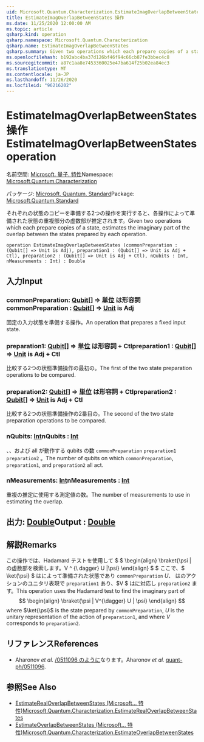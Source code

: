 ```yaml
---
uid: Microsoft.Quantum.Characterization.EstimateImagOverlapBetweenStates
title: EstimateImagOverlapBetweenStates 操作
ms.date: 11/25/2020 12:00:00 AM
ms.topic: article
qsharp.kind: operation
qsharp.namespace: Microsoft.Quantum.Characterization
qsharp.name: EstimateImagOverlapBetweenStates
qsharp.summary: Given two operations which each prepare copies of a state, estimates the imaginary part of the overlap between the states prepared by each operation.
ms.openlocfilehash: b192abc4ba37d126bf46f94c66cb87fe3bbec4c8
ms.sourcegitcommit: a87c1aa8e7453360025e47ba614f25b02ea84ec3
ms.translationtype: MT
ms.contentlocale: ja-JP
ms.lasthandoff: 11/26/2020
ms.locfileid: "96216202"
---
```

# <a name="estimateimagoverlapbetweenstates-operation"></a><span data-ttu-id="38ad1-102">EstimateImagOverlapBetweenStates 操作</span><span class="sxs-lookup"><span data-stu-id="38ad1-102">EstimateImagOverlapBetweenStates operation</span></span>

<span data-ttu-id="38ad1-103">名前空間: [Microsoft. 量子. 特性](xref:Microsoft.Quantum.Characterization)</span><span class="sxs-lookup"><span data-stu-id="38ad1-103">Namespace: [Microsoft.Quantum.Characterization](xref:Microsoft.Quantum.Characterization)</span></span>

<span data-ttu-id="38ad1-104">パッケージ: [Microsoft. Quantum. Standard](https://nuget.org/packages/Microsoft.Quantum.Standard)</span><span class="sxs-lookup"><span data-stu-id="38ad1-104">Package: [Microsoft.Quantum.Standard](https://nuget.org/packages/Microsoft.Quantum.Standard)</span></span>


<span data-ttu-id="38ad1-105">それぞれの状態のコピーを準備する2つの操作を実行すると、各操作によって準備された状態の重複部分の虚数部が推定されます。</span><span class="sxs-lookup"><span data-stu-id="38ad1-105">Given two operations which each prepare copies of a state, estimates the imaginary part of the overlap between the states prepared by each operation.</span></span>

```qsharp
operation EstimateImagOverlapBetweenStates (commonPreparation : (Qubit[] => Unit is Adj), preparation1 : (Qubit[] => Unit is Adj + Ctl), preparation2 : (Qubit[] => Unit is Adj + Ctl), nQubits : Int, nMeasurements : Int) : Double
```


## <a name="input"></a><span data-ttu-id="38ad1-106">入力</span><span class="sxs-lookup"><span data-stu-id="38ad1-106">Input</span></span>

### <a name="commonpreparation--qubit--unit--is-adj"></a><span data-ttu-id="38ad1-107">commonPreparation: [Qubit](xref:microsoft.quantum.lang-ref.qubit)[] => [単位](xref:microsoft.quantum.lang-ref.unit)  は形容詞</span><span class="sxs-lookup"><span data-stu-id="38ad1-107">commonPreparation : [Qubit](xref:microsoft.quantum.lang-ref.qubit)[] => [Unit](xref:microsoft.quantum.lang-ref.unit)  is Adj</span></span>

<span data-ttu-id="38ad1-108">固定の入力状態を準備する操作。</span><span class="sxs-lookup"><span data-stu-id="38ad1-108">An operation that prepares a fixed input state.</span></span>


### <a name="preparation1--qubit--unit--is-adj--ctl"></a><span data-ttu-id="38ad1-109">preparation1: [Qubit](xref:microsoft.quantum.lang-ref.qubit)[] => [単位](xref:microsoft.quantum.lang-ref.unit)  は形容詞 + Ctl</span><span class="sxs-lookup"><span data-stu-id="38ad1-109">preparation1 : [Qubit](xref:microsoft.quantum.lang-ref.qubit)[] => [Unit](xref:microsoft.quantum.lang-ref.unit)  is Adj + Ctl</span></span>

<span data-ttu-id="38ad1-110">比較する2つの状態準備操作の最初の。</span><span class="sxs-lookup"><span data-stu-id="38ad1-110">The first of the two state preparation operations to be compared.</span></span>


### <a name="preparation2--qubit--unit--is-adj--ctl"></a><span data-ttu-id="38ad1-111">preparation2: [Qubit](xref:microsoft.quantum.lang-ref.qubit)[] => [単位](xref:microsoft.quantum.lang-ref.unit)  は形容詞 + Ctl</span><span class="sxs-lookup"><span data-stu-id="38ad1-111">preparation2 : [Qubit](xref:microsoft.quantum.lang-ref.qubit)[] => [Unit](xref:microsoft.quantum.lang-ref.unit)  is Adj + Ctl</span></span>

<span data-ttu-id="38ad1-112">比較する2つの状態準備操作の2番目の。</span><span class="sxs-lookup"><span data-stu-id="38ad1-112">The second of the two state preparation operations to be compared.</span></span>


### <a name="nqubits--int"></a><span data-ttu-id="38ad1-113">nQubits: [Int](xref:microsoft.quantum.lang-ref.int)</span><span class="sxs-lookup"><span data-stu-id="38ad1-113">nQubits : [Int](xref:microsoft.quantum.lang-ref.int)</span></span>

<span data-ttu-id="38ad1-114">、、および all が動作する qubits の数 `commonPreparation` `preparation1` `preparation2` 。</span><span class="sxs-lookup"><span data-stu-id="38ad1-114">The number of qubits on which `commonPreparation`, `preparation1`, and `preparation2` all act.</span></span>


### <a name="nmeasurements--int"></a><span data-ttu-id="38ad1-115">nMeasurements: [Int](xref:microsoft.quantum.lang-ref.int)</span><span class="sxs-lookup"><span data-stu-id="38ad1-115">nMeasurements : [Int](xref:microsoft.quantum.lang-ref.int)</span></span>

<span data-ttu-id="38ad1-116">重複の推定に使用する測定値の数。</span><span class="sxs-lookup"><span data-stu-id="38ad1-116">The number of measurements to use in estimating the overlap.</span></span>



## <a name="output--double"></a><span data-ttu-id="38ad1-117">出力: [Double](xref:microsoft.quantum.lang-ref.double)</span><span class="sxs-lookup"><span data-stu-id="38ad1-117">Output : [Double](xref:microsoft.quantum.lang-ref.double)</span></span>



## <a name="remarks"></a><span data-ttu-id="38ad1-118">解説</span><span class="sxs-lookup"><span data-stu-id="38ad1-118">Remarks</span></span>

<span data-ttu-id="38ad1-119">この操作では、Hadamard テストを使用して $ $ \begin{align} \braket{\psi | の虚数部を検索します。V ^ {\ dagger} U |\psi} \end{align} $ $ ここで、$ \ket{\psi} $ はによって準備された状態であり `commonPreparation` $U、$ はのアクションのユニタリ表現で `preparation1` あり、$V $ はに対応し `preparation2` ます。</span><span class="sxs-lookup"><span data-stu-id="38ad1-119">This operation uses the Hadamard test to find the imaginary part of $$ \begin{align} \braket{\psi | V^{\dagger} U | \psi} \end{align} $$ where $\ket{\psi}$ is the state prepared by `commonPreparation`, $U$ is the unitary representation of the action of `preparation1`, and where $V$ corresponds to `preparation2`.</span></span>

## <a name="references"></a><span data-ttu-id="38ad1-120">リファレンス</span><span class="sxs-lookup"><span data-stu-id="38ad1-120">References</span></span>

- <span data-ttu-id="38ad1-121">Aharonov *et al.* [/0511096 のように](https://arxiv.org/abs/quant-ph/0511096)なります。</span><span class="sxs-lookup"><span data-stu-id="38ad1-121">Aharonov *et al.* [quant-ph/0511096](https://arxiv.org/abs/quant-ph/0511096).</span></span>

## <a name="see-also"></a><span data-ttu-id="38ad1-122">参照</span><span class="sxs-lookup"><span data-stu-id="38ad1-122">See Also</span></span>

- [<span data-ttu-id="38ad1-123">EstimateRealOverlapBetweenStates (Microsoft... 特性)</span><span class="sxs-lookup"><span data-stu-id="38ad1-123">Microsoft.Quantum.Characterization.EstimateRealOverlapBetweenStates</span></span>](xref:Microsoft.Quantum.Characterization.EstimateRealOverlapBetweenStates)
- [<span data-ttu-id="38ad1-124">EstimateOverlapBetweenStates (Microsoft... 特性)</span><span class="sxs-lookup"><span data-stu-id="38ad1-124">Microsoft.Quantum.Characterization.EstimateOverlapBetweenStates</span></span>](xref:Microsoft.Quantum.Characterization.EstimateOverlapBetweenStates)